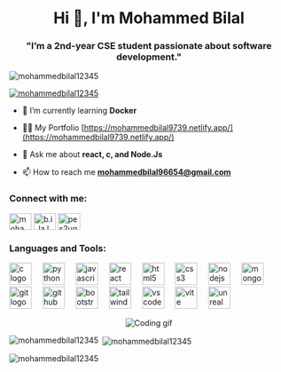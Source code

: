 <h1 align="center">Hi 👋, I'm Mohammed Bilal</h1>
<h3 align="center">"I’m a 2nd-year CSE student passionate about software development."</h3>

<p align="left"> <img src="https://komarev.com/ghpvc/?username=mohammedbilal12345&label=Profile%20views&color=0e75b6&style=flat" alt="mohammedbilal12345" /> </p>

<p align="left"> <a href="https://github.com/ryo-ma/github-profile-trophy"><img src="https://github-profile-trophy.vercel.app/?username=mohammedbilal12345" alt="mohammedbilal12345" /></a> </p>

- 🌱 I’m currently learning **Docker**

- 👨‍💻 My Portfolio [https://mohammedbilal9739.netlify.app/](https://mohammedbilal9739.netlify.app/)

- 💬 Ask me about **react, c, and Node.Js**

- 📫 How to reach me **mohammedbilal96654@gmail.com**

<h3 align="left">Connect with me:</h3>
<p align="left">
<a href="https://linkedin.com/in/mohammed-bilal-23678328a" target="blank"><img align="center" src="https://raw.githubusercontent.com/rahuldkjain/github-profile-readme-generator/master/src/images/icons/Social/linked-in-alt.svg" alt="mohammed-bilal-23678328a" height="30" width="40" /></a>
<a href="https://instagram.com/b.i_la.l" target="blank"><img align="center" src="https://raw.githubusercontent.com/rahuldkjain/github-profile-readme-generator/master/src/images/icons/Social/instagram.svg" alt="b.i_la.l" height="30" width="40" /></a>
<a href="https://www.hackerrank.com/pes2ug23cs344" target="blank"><img align="center" src="https://raw.githubusercontent.com/rahuldkjain/github-profile-readme-generator/master/src/images/icons/Social/hackerrank.svg" alt="pes2ug23cs344" height="30" width="40" /></a>
</p>

<h3 align="left">Languages and Tools:</h3>
<p align="left">
    <img src="https://cdn.jsdelivr.net/gh/devicons/devicon/icons/c/c-original.svg" height="40" alt="c logo" />
    <img width="12" />
    <img src="https://cdn.jsdelivr.net/gh/devicons/devicon/icons/python/python-original.svg" height="40" alt="python logo" />
    <img width="12" />
    <img src="https://cdn.jsdelivr.net/gh/devicons/devicon/icons/javascript/javascript-original.svg" height="40" alt="javascript logo" />
    <img width="12" />
    <img src="https://cdn.jsdelivr.net/gh/devicons/devicon/icons/react/react-original.svg" height="40" alt="react logo" />
    <img width="12" />
    <img src="https://cdn.jsdelivr.net/gh/devicons/devicon/icons/html5/html5-original.svg" height="40" alt="html5 logo" />
    <img width="12" />
    <img src="https://cdn.jsdelivr.net/gh/devicons/devicon/icons/css3/css3-original.svg" height="40" alt="css3 logo" />
    <img width="12" />
    <img src="https://cdn.jsdelivr.net/gh/devicons/devicon/icons/nodejs/nodejs-original.svg" height="40" alt="nodejs logo" />
    <img width="12" />
    <img src="https://cdn.jsdelivr.net/gh/devicons/devicon/icons/mongodb/mongodb-original.svg" height="40" alt="mongodb logo" />
    <img width="12" />
    <img src="https://cdn.jsdelivr.net/gh/devicons/devicon/icons/git/git-original.svg" height="40" alt="git logo" />
    <img width="12" />
    <img src="https://cdn.jsdelivr.net/gh/devicons/devicon/icons/github/github-original.svg" height="40" alt="github logo" />
    <img width="12" />
    <img src="https://cdn.jsdelivr.net/gh/devicons/devicon/icons/bootstrap/bootstrap-original.svg" height="40" alt="bootstrap logo" />
    <img width="12" />
    <img src="https://cdn.jsdelivr.net/gh/devicons/devicon/icons/tailwindcss/tailwindcss-original-wordmark.svg" height="40" alt="tailwindcss logo" />
    <img width="12" />
    <img src="https://skillicons.dev/icons?i=vscode" height="40" alt="vscode logo" />
    <img width="12" />
    <img src="https://skillicons.dev/icons?i=vite" height="40" alt="vite logo" />
    <img width="12" />
    <img src="https://cdn.jsdelivr.net/gh/devicons/devicon/icons/unrealengine/unrealengine-original.svg" height="40" alt="unreal engine logo" />
</p>

<p align="center">
  <img src="https://camo.githubusercontent.com/4d9f5ecceb711eec6e2018f38a5677dc657c9738d4a65ba3b928c41c0a45b439/68747470733a2f2f6d69726f2e6d656469756d2e636f6d2f6d61782f313336302f302a37513379765349765f7430696f4a2d5a2e676966" alt="Coding gif" />
</p>

<p><img align="left" src="https://github-readme-stats.vercel.app/api/top-langs?username=mohammedbilal12345&show_icons=true&locale=en&layout=compact" alt="mohammedbilal12345" /></p>

<p>&nbsp;<img align="center" src="https://github-readme-stats.vercel.app/api?username=mohammedbilal12345&show_icons=true&locale=en" alt="mohammedbilal12345" /></p>

<p><img align="center" src="https://github-readme-streak-stats.herokuapp.com/?user=mohammedbilal12345&" alt="mohammedbilal12345" /></p>
